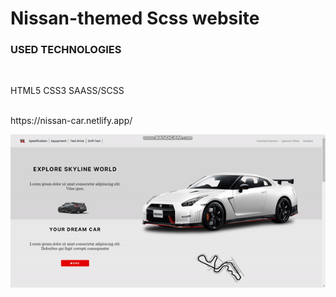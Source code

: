 # Nissan-themed Scss website

<h3>USED TECHNOLOGIES</h3>
<br>
<p>HTML5 CSS3 SAASS/SCSS</p>
<br>
https://nissan-car.netlify.app/

![](ekran1.gif)
